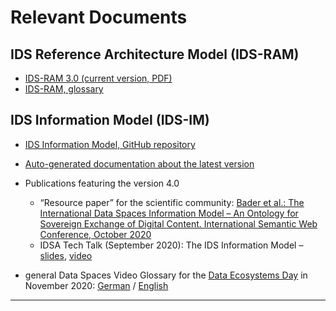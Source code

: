 # Relevant Documents

## IDS Reference Architecture Model (IDS-RAM)
- [IDS-RAM 3.0 (current version, PDF)](https://www.internationaldataspaces.org/wp-content/uploads/2019/03/IDS-Reference-Architecture-Model-3.0.pdf)
- [IDS-RAM, glossary](../../Glossary/README.md#ids-reference-architecture-model)

## IDS Information Model (IDS-IM)

- [IDS Information Model, GitHub repository](https://github.com/International-Data-Spaces-Association/InformationModel)
- [Auto-generated documentation about the latest version](https://w3id.org/idsa/core)

- Publications featuring the version 4.0
  - “Resource paper” for the scientific community: [Bader et al.: The International Data Spaces Information Model – An Ontology for Sovereign Exchange of Digital Content.  International Semantic Web Conference, October 2020](http://publica.fraunhofer.de/documents/N-614391.html)
  - IDSA Tech Talk (September 2020): The IDS Information Model – [slides](https://internationaldataspaces.org/wp-content/uploads/dlm_uploads/2020-09-03-Tech-Talk-Infomodel.pdf), [video](https://www.youtube.com/watch?v=V1WvJkaHQJ0)
- general Data Spaces Video Glossary for the [Data Ecosystems Day](https://www.iuk.fraunhofer.de/en/featured-topics/data-ecosystems.html) in November 2020: [German](https://www.youtube.com/watch?v=t_0QsCwbg94) / [English](https://www.youtube.com/watch?v=VVpdrsYfEwI)


---
